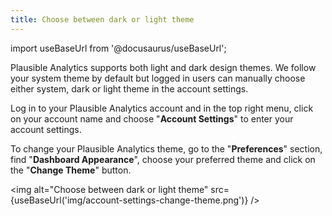 ```yaml
---
title: Choose between dark or light theme
---
```


import useBaseUrl from '@docusaurus/useBaseUrl';

Plausible Analytics supports both light and dark design themes. We follow your system theme by default but logged in users can manually choose either system, dark or light theme in the account settings. 

Log in to your Plausible Analytics account and in the top right menu, click on your account name and choose "**Account Settings**" to enter your account settings.

To change your Plausible Analytics theme, go to the "**Preferences**" section, find "**Dashboard Appearance**", choose your preferred theme and click on the "**Change Theme**" button.

<img alt="Choose between dark or light theme" src={useBaseUrl('img/account-settings-change-theme.png')} />
